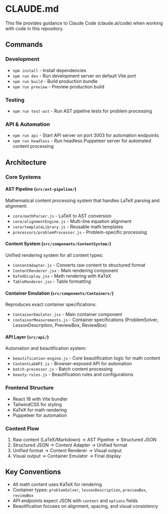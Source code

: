 # CLAUDE.md

This file provides guidance to Claude Code (claude.ai/code) when working with code in this repository.

## Commands

### Development
- `npm install` - Install dependencies
- `npm run dev` - Run development server on default Vite port
- `npm run build` - Build production bundle
- `npm run preview` - Preview production build

### Testing
- `npm run test-ast` - Run AST pipeline tests for problem processing

### API & Automation
- `npm run api` - Start API server on port 3003 for automation endpoints
- `npm run headless` - Run headless Puppeteer server for automated content processing

## Architecture

### Core Systems

#### AST Pipeline (`src/ast-pipeline/`)
Mathematical content processing system that handles LaTeX parsing and alignment:
- `core/mathParser.js` - LaTeX to AST conversion
- `core/alignmentEngine.js` - Multi-line equation alignment
- `core/templateLibrary.js` - Reusable math templates
- `processors/problemProcessor.js` - Problem-specific processing

#### Content System (`src/components/ContentSystem/`)
Unified rendering system for all content types:
- `ContentAdapter.js` - Converts raw content to structured format
- `ContentRenderer.jsx` - Main rendering component
- `KaTeXDisplay.jsx` - Math rendering with KaTeX
- `TableRenderer.jsx` - Table formatting

#### Container Emulation (`src/components/Containers/`)
Reproduces exact container specifications:
- `ContainerEmulator.jsx` - Main container component
- `containerMeasurements.js` - Container specifications (ProblemSolver, LessonDescription, PreviewBox, ReviewBox)

#### API Layer (`src/api/`)
Automation and beautification system:
- `beautification-engine.js` - Core beautification logic for math content
- `ContentLabAPI.js` - Browser-exposed API for automation
- `batch-processor.js` - Batch content processing
- `beauty-rules.js` - Beautification rules and configurations

### Frontend Structure
- React 18 with Vite bundler
- TailwindCSS for styling
- KaTeX for math rendering
- Puppeteer for automation

### Content Flow
1. Raw content (LaTeX/Markdown) → AST Pipeline → Structured JSON
2. Structured JSON → Content Adapter → Unified format
3. Unified format → Content Renderer → Visual output
4. Visual output → Container Emulator → Final display

## Key Conventions

- All math content uses KaTeX for rendering
- Container types: `problemSolver`, `lessonDescription`, `previewBox`, `reviewBox`
- API endpoints expect JSON with `content` and `options` fields
- Beautification focuses on alignment, spacing, and visual consistency